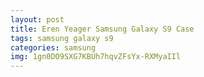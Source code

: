 ```yaml
---
layout: post
title: Eren Yeager Samsung Galaxy S9 Case
tags: samsung galaxy s9
categories: samsung
img: 1gn0DO9SXG7KBUh7hqvZFsYx-RXMyaIIl
---
```

